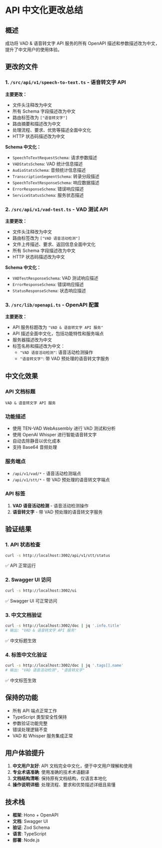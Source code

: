 # API 中文化更改总结

## 概述

成功将 VAD & 语音转文字 API 服务的所有 OpenAPI 描述和参数描述改为中文，提升了中文用户的使用体验。

## 更改的文件

### 1. `/src/api/v1/speech-to-text.ts` - 语音转文字 API

**主要更改：**
- 文件头注释改为中文
- 所有 Schema 字段描述改为中文
- 路由标签改为 `["语音转文字"]`
- 路由摘要和描述改为中文
- 处理流程、要求、优势等描述全面中文化
- HTTP 状态码描述改为中文

**Schema 中文化：**
- `SpeechToTextRequestSchema`: 请求参数描述
- `VADStatsSchema`: VAD 统计信息描述
- `AudioStatsSchema`: 音频统计信息描述
- `TranscriptionSegmentSchema`: 转录分段描述
- `SpeechToTextResponseSchema`: 响应数据描述
- `ErrorResponseSchema`: 错误响应描述
- `ServiceStatusSchema`: 服务状态描述

### 2. `/src/api/v1/vad-test.ts` - VAD 测试 API

**主要更改：**
- 文件头注释改为中文
- 路由标签改为 `["VAD 语音活动检测"]`
- 文件上传描述、要求、返回信息全面中文化
- 所有 Schema 字段描述改为中文
- HTTP 状态码描述改为中文

**Schema 中文化：**
- `VADTestResponseSchema`: VAD 测试响应描述
- `ErrorResponseSchema`: 错误响应描述
- `StatusResponseSchema`: 状态响应描述

### 3. `/src/lib/openapi.ts` - OpenAPI 配置

**主要更改：**
- API 服务标题改为 `"VAD & 语音转文字 API 服务"`
- API 描述全面中文化，包括功能特性和服务端点
- 服务器描述改为中文
- 标签名称和描述改为中文：
  - `"VAD 语音活动检测"`: 语音活动检测操作
  - `"语音转文字"`: 带 VAD 预处理的语音转文字服务

## 中文化效果

### API 文档标题
```
VAD & 语音转文字 API 服务
```

### 功能描述
- 使用 TEN-VAD WebAssembly 进行 VAD 测试和分析
- 使用 OpenAI Whisper 进行智能语音转文字
- 自动去除静音以优化成本
- 支持 Base64 音频处理

### 服务端点
- `/api/v1/vad/*` - 语音活动检测端点
- `/api/v1/stt/*` - 带 VAD 预处理的语音转文字端点

### API 标签
1. **VAD 语音活动检测** - 语音活动检测操作
2. **语音转文字** - 带 VAD 预处理的语音转文字服务

## 验证结果

### 1. API 状态检查
```bash
curl -s http://localhost:3002/api/v1/stt/status
```
✅ API 正常运行

### 2. Swagger UI 访问
```bash
curl -s http://localhost:3002/ui
```
✅ Swagger UI 可正常访问

### 3. 中文文档验证
```bash
curl -s http://localhost:3002/doc | jq '.info.title'
# 输出: "VAD & 语音转文字 API 服务"
```
✅ 中文标题生效

### 4. 标签中文化验证
```bash
curl -s http://localhost:3002/doc | jq '.tags[].name'
# 输出: "VAD 语音活动检测", "语音转文字"
```
✅ 中文标签生效

## 保持的功能

- 所有 API 端点正常工作
- TypeScript 类型安全性保持
- 参数验证功能完整
- 错误处理逻辑不变
- VAD 和 Whisper 服务集成正常

## 用户体验提升

1. **中文用户友好**: API 文档完全中文化，便于中文用户理解和使用
2. **专业术语准确**: 使用准确的技术术语翻译
3. **文档结构清晰**: 保持原有文档结构，仅语言本地化
4. **操作说明详细**: 处理流程、要求和优势描述详细且易懂

## 技术栈

- **框架**: Hono + OpenAPI
- **文档**: Swagger UI
- **验证**: Zod Schema
- **语言**: TypeScript
- **部署**: Node.js